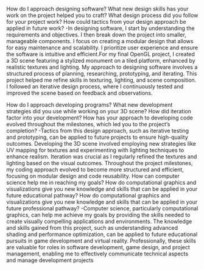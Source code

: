 How do I approach designing software?
What new design skills has your work on the project helped you to craft?
What design process did you follow for your project work?
How could tactics from your design approach be applied in future work?
-In designing software, I start by understanding the requirements and objectives. I then break down the project into smaller, manageable components. I focus on creating a modular design that allows for easy maintenance and scalability. I prioritize user experience and ensure the software is intuitive and efficient.For my final OpenGL project, I created a 3D scene featuring a stylized monument on a tiled platform, enhanced by realistic textures and lighting. My approach to designing software involves a structured process of planning, researching, prototyping, and iterating. This project helped me refine skills in texturing, lighting, and scene composition. I followed an iterative design process, where I continuously tested and improved the scene based on feedback and observations.

How do I approach developing programs?
What new development strategies did you use while working on your 3D scene?
How did iteration factor into your development?
How has your approach to developing code evolved throughout the milestones, which led you to the project’s completion?
-Tactics from this design approach, such as iterative testing and prototyping, can be applied to future projects to ensure high-quality outcomes. Developing the 3D scene involved employing new strategies like UV mapping for textures and experimenting with lighting techniques to enhance realism. Iteration was crucial as I regularly refined the textures and lighting based on the visual outcomes. Throughout the project milestones, my coding approach evolved to become more structured and efficient, focusing on modular design and code reusability.
How can computer science help me in reaching my goals?
How do computational graphics and visualizations give you new knowledge and skills that can be applied in your future educational pathway?
How do computational graphics and visualizations give you new knowledge and skills that can be applied in your future professional pathway?
-Computer science, particularly computational graphics, can help me achieve my goals by providing the skills needed to create visually compelling applications and environments. The knowledge and skills gained from this project, such as understanding advanced shading and performance optimization, can be applied to future educational pursuits in game development and virtual reality. Professionally, these skills are valuable for roles in software development, game design, and project management, enabling me to effectively communicate technical aspects and manage development projects
